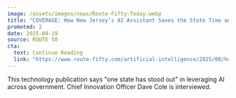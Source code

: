 ```yaml
---
image: /assets/images/news/Route-Fifty-Today.webp
title: "COVERAGE: How New Jersey’s AI Assistant Saves the State Time and Money"
promoted: 2
date: 2025-08-19
source: ROUTE 50
cta:
  text: Continue Reading
  link: "https://www.route-fifty.com/artificial-intelligence/2025/08/how-new-jerseys-ai-assistant-saves-state-time-and-money/407538/"
---
```


This technology publication says "one state has stood out" in leveraging AI across government. Chief Innovation Officer Dave Cole is interviewed.
